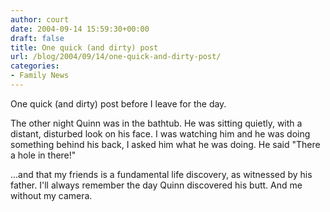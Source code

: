 ```yaml
---
author: court
date: 2004-09-14 15:59:30+00:00
draft: false
title: One quick (and dirty) post
url: /blog/2004/09/14/one-quick-and-dirty-post/
categories:
- Family News
---
```


One quick (and dirty) post before I leave for the day.

The other night Quinn was in the bathtub.  He was sitting quietly, with a distant, disturbed look on his face.  I was watching him and he was doing something behind his back, I asked him what he was doing.  He said "There a hole in there!"

...and that my friends is a fundamental life discovery, as witnessed by his father.  I'll always remember the day Quinn discovered his butt.  And me without my camera.
